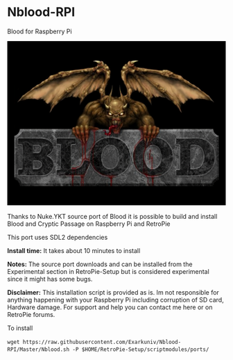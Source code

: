 # Nblood-RPI
Blood for Raspberry Pi

![Nblood-RPI](https://github.com/Exarkuniv/Nblood-RPI/blob/Master/Screenshots/blood-1.png)

Thanks to Nuke.YKT source port of Blood it is possible to build and install Blood and Cryptic Passage
on Raspberry Pi and RetroPie

This port uses SDL2 dependencies

**Install time:**
It takes about 10 minutes to install

**Notes:**
The source port downloads and can be installed from the Experimental section in RetroPie-Setup but is considered experimental since it might has some bugs.

**Disclaimer:** This installation script is provided as is. Im not responsible for anything happening with your Raspberry Pi including corruption of SD card, Hardware damage. 
For support and help you can contact me here or on RetroPie forums.

To install

`wget https://raw.githubusercontent.com/Exarkuniv/Nblood-RPI/Master/Nblood.sh -P $HOME/RetroPie-Setup/scriptmodules/ports/`
